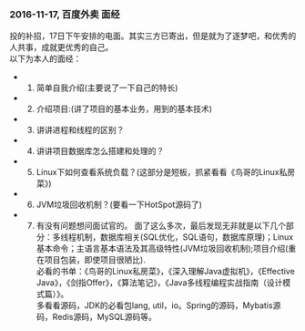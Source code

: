 ### 2016-11-17, 百度外卖 面经 ###
   投的补招，17日下午安排的电面。其实三方已寄出，但是就为了逐梦吧，和优秀的人共事，成就更优秀的自己。     
   以下为本人的面经：
* 1. 简单自我介绍(主要说了一下自己的特长)
* 2. 介绍项目:(讲了项目的基本业务，用到的基本技术)
* 3. 讲讲进程和线程的区别？
* 4. 讲讲项目数据库怎么搭建和处理的？
* 5. Linux下如何查看系统负载？(这部分是短板，抓紧看看《鸟哥的Linux私房菜》)
* 6. JVM垃圾回收机制？(要看一下HotSpot源码了)
* 7. 有没有问题想问面试官的。
  面了这么多次，最后发现无非就是以下几个部分：多线程机制，数据库相关(SQL优化，SQL语句，数据库原理)；Linux基本命令；主语言基本语法及其高级特性(JVM垃圾回收机制);项目介绍(重在项目包装，即使项目很陋比).      
  必看的书单：《鸟哥的Linux私房菜》，《深入理解Java虚拟机》，《Effective Java》，《剑指Offer》，《算法笔记》，《Java多线程编程实战指南（设计模式篇）》。      
  多看看源码，JDK的必看包lang, util，io。Spring的源码，Mybatis源码，Redis源码，MySQL源码等。
